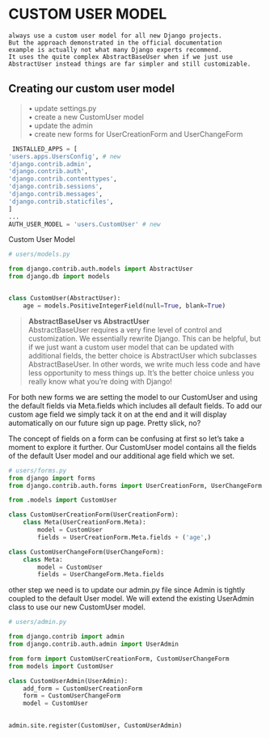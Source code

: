 # CUSTOM USER MODEL

```
always use a custom user model for all new Django projects. 
But the approach demonstrated in the official documentation 
example is actually not what many Django experts recommend. 
It uses the quite complex AbstractBaseUser when if we just use
AbstractUser instead things are far simpler and still customizable.
```

## Creating our custom user model

> • update settings.py  
> • create a new CustomUser model  
> • update the admin  
> • create new forms for UserCreationForm and UserChangeForm

```py
 INSTALLED_APPS = [  
'users.apps.UsersConfig', # new  
'django.contrib.admin',  
'django.contrib.auth',  
'django.contrib.contenttypes',  
'django.contrib.sessions',  
'django.contrib.messages',  
'django.contrib.staticfiles',  
]  
...  
AUTH_USER_MODEL = 'users.CustomUser' # new
```

Custom User Model

```py
# users/models.py

from django.contrib.auth.models import AbstractUser
from django.db import models


class CustomUser(AbstractUser):
    age = models.PositiveIntegerField(null=True, blank=True)
```

> **AbstractBaseUser vs AbstractUser**  
> AbstractBaseUser requires a very fine level of control and customization. We essentially rewrite Django. This can be helpful, but if we just want a custom user model  that can be updated with additional fields, the better choice is AbstractUser which  subclasses AbstractBaseUser. In other words, we write much less code and have less opportunity to mess things up. It’s the better choice unless you really know what  you’re doing with Django!



For both new forms we are setting the model to our CustomUser and using the default fields via Meta.fields which includes all default fields. To add our custom age field we simply tack it on at the end and it will display automatically on our future sign up page. Pretty slick, no?

The concept of fields on a form can be confusing at first so let’s take a moment to explore it further. Our CustomUser model contains all the fields of the default User model and our additional age field which we set.

```python
# users/forms.py
from django import forms
from django.contrib.auth.forms import UserCreationForm, UserChangeForm

from .models import CustomUser

class CustomUserCreationForm(UserCreationForm):
    class Meta(UserCreationForm.Meta):
        model = CustomUser
        fields = UserCreationForm.Meta.fields + ('age',)

class CustomUserChangeForm(UserChangeForm):
    class Meta:
        model = CustomUser
        fields = UserChangeForm.Meta.fields
```



other step we need is to update our admin.py file since Admin is tightly  coupled to the default User model. We will extend the existing UserAdmin class to  use our new CustomUser model.

```py
# users/admin.py

from django.contrib import admin
from django.contrib.auth.admin import UserAdmin

from form import CustomUserCreationForm, CustomUserChangeForm
from models import CustomUser

class CustomUserAdmin(UserAdmin):
    add_form = CustomUserCreationForm
    form = CustomUserChangeForm
    model = CustomUser

    
admin.site.register(CustomUser, CustomUserAdmin)
```

